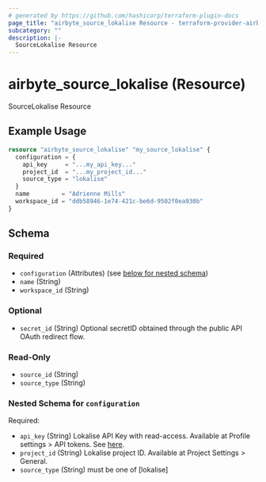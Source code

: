 ```yaml
---
# generated by https://github.com/hashicorp/terraform-plugin-docs
page_title: "airbyte_source_lokalise Resource - terraform-provider-airbyte"
subcategory: ""
description: |-
  SourceLokalise Resource
---
```


# airbyte_source_lokalise (Resource)

SourceLokalise Resource

## Example Usage

```terraform
resource "airbyte_source_lokalise" "my_source_lokalise" {
  configuration = {
    api_key     = "...my_api_key..."
    project_id  = "...my_project_id..."
    source_type = "lokalise"
  }
  name         = "Adrienne Mills"
  workspace_id = "ddb58946-1e74-421c-be6d-9502f0ea930b"
}
```

<!-- schema generated by tfplugindocs -->
## Schema

### Required

- `configuration` (Attributes) (see [below for nested schema](#nestedatt--configuration))
- `name` (String)
- `workspace_id` (String)

### Optional

- `secret_id` (String) Optional secretID obtained through the public API OAuth redirect flow.

### Read-Only

- `source_id` (String)
- `source_type` (String)

<a id="nestedatt--configuration"></a>
### Nested Schema for `configuration`

Required:

- `api_key` (String) Lokalise API Key with read-access. Available at Profile settings > API tokens. See <a href="https://docs.lokalise.com/en/articles/1929556-api-tokens">here</a>.
- `project_id` (String) Lokalise project ID. Available at Project Settings > General.
- `source_type` (String) must be one of [lokalise]


